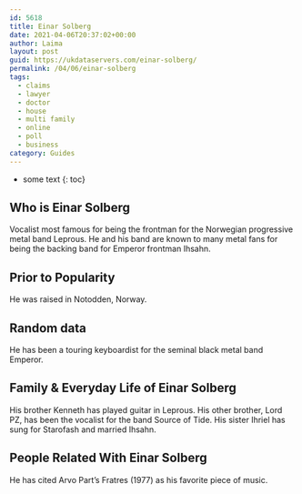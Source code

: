 ```yaml
---
id: 5618
title: Einar Solberg
date: 2021-04-06T20:37:02+00:00
author: Laima
layout: post
guid: https://ukdataservers.com/einar-solberg/
permalink: /04/06/einar-solberg
tags:
  - claims
  - lawyer
  - doctor
  - house
  - multi family
  - online
  - poll
  - business
category: Guides
---
```


* some text
{: toc}


## Who is Einar Solberg
                  
                  
                  
Vocalist most famous for being the frontman for the Norwegian progressive metal band Leprous. He and his band are known to many metal fans for being the backing band for Emperor frontman Ihsahn.
                  
              
            
              
            
                
                
                
## Prior to Popularity
                  
                  
                  
He was raised in Notodden, Norway. 
                  
              
            
              
            
                
                
                
## Random data
                  
                  
                  
He has been a touring keyboardist for the seminal black metal band Emperor.
                  
              
            
              
            
                
                
                
## Family & Everyday Life of Einar Solberg
                  
                  
                  
His brother Kenneth has played guitar in Leprous. His other brother, Lord PZ, has been the vocalist for the band Source of Tide. His sister Ihriel has sung for Starofash and married Ihsahn.
                  
              
            
              
            
                
                
                
## People Related With Einar Solberg
                  
                  
                  
He has cited Arvo Part&#8217;s Fratres (1977) as his favorite piece of music. 
                  
              
            
              
            
                
              
            
              
              
            
            
              
            
          
          
          